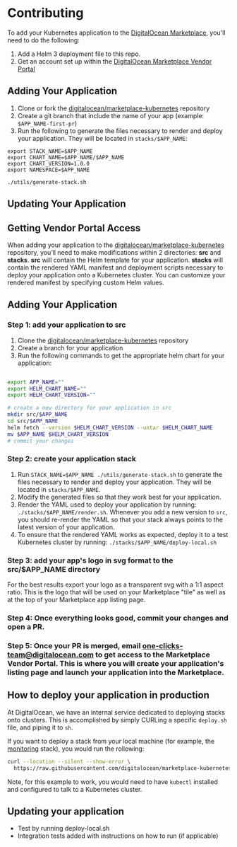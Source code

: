 # Contributing

To add your Kubernetes application to the [DigitalOcean Marketplace](https://marketplace.digitalocean.com/), you'll need to do the following:
1. Add a Helm 3 deployment file to this repo.
1. Get an account set up within the [DigitalOcean Marketplace Vendor Portal](https://marketplace.digitalocean.com/vendorportal)

## Adding Your Application
1. Clone or fork the [digitalocean/marketplace-kubernetes](https://github.com/digitalocean/marketplace-kubernetes) repository
1. Create a git branch that include the name of your app (example: `$APP_NAME-first-pr`)
1. Run the following to generate the files necessary to render and deploy your application. They will be located in `stacks/$APP_NAME`:
```
export STACK_NAME=$APP_NAME
export CHART_NAME=$APP_NAME/$APP_NAME
export CHART_VERSION=1.0.0
export NAMESPACE=$APP_NAME

./utils/generate-stack.sh
```

## Updating Your Application

## Getting Vendor Portal Access

When adding your application to the [digitalocean/marketplace-kubernetes](https://github.com/digitalocean/marketplace-kubernetes) repository, you’ll need
to make modifications within 2 directories: **src** and **stacks**. **src** will
contain the Helm template for your application. **stacks** will contain
the rendered YAML manifest and deployment scripts necessary to deploy your application
onto a Kubernetes cluster. You can customize your rendered manifest by specifying
custom Helm values.

## Adding Your Application

### Step 1: add your application to src

1. Clone the [digitalocean/marketplace-kubernetes](https://github.com/digitalocean/marketplace-kubernetes) repository
2. Create a branch for your application
3. Run the following commands to get the appropriate helm chart for your application:

```bash

export APP_NAME=""
export HELM_CHART_NAME=""
export HELM_CHART_VERSION=""

# create a new directory for your application in src
mkdir src/$APP_NAME
cd src/$APP_NAME
helm fetch --version $HELM_CHART_VERSION --untar $HELM_CHART_NAME
mv $APP_NAME $HELM_CHART_VERSION
# commit your changes
```

### Step 2: create your application stack

1. Run `STACK_NAME=$APP_NAME ./utils/generate-stack.sh` to generate the files necessary to render and deploy your application. They will be located in `stacks/$APP_NAME`.
2. Modify the generated files so that they work best for your application.
3. Render the YAML used to deploy your application by running: `./stacks/$APP_NAME/render.sh`. Whenever you add a new version to `src`, you should
re-render the YAML so that your stack always points to the latest version of your application.
4. To ensure that the rendered YAML works as expected, deploy it to a test Kubernetes cluster by running: `./stacks/$APP_NAME/deploy-local.sh`

### Step 3: add your app's logo in svg format to the src/$APP_NAME directory

For the best results export your logo as a transparent svg with a 1:1 aspect ratio. This is the logo that will be used on your Marketplace "tile" as well as at the top of your Marketplace app listing page.

### Step 4: Once everything looks good, commit your changes and open a PR.

### Step 5: Once your PR is merged, email one-clicks-team@digitalocean.com to get access to the Marketplace Vendor Portal. This is where you will create your application's listing page and launch your application into the Marketplace.

## How to deploy your application in production

At DigitalOcean, we have an internal service dedicated to deploying stacks onto clusters. This is accomplished
by simply CURLing a specific `deploy.sh` file, and piping it to `sh`.

If you want to deploy a stack from your local machine (for example, the [monitoring](https://github.com/digitalocean/marketplace-kubernetes/tree/master/stacks/monitoring) stack), you would run the rollowing:

```bash
curl --location --silent --show-error \
  https://raw.githubusercontent.com/digitalocean/marketplace-kubernetes/master/stacks/monitoring/deploy.sh | sh
```

Note, for this example to work, you would need to have `kubectl` installed and configured to talk to a Kubernetes cluster.

## Updating your application
* Test by running deploy-local.sh
* Integration tests added with instructions on how to run (if applicable)
